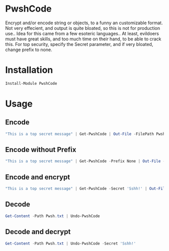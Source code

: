 # PwshCode

Encrypt and/or encode string or objects, to a funny an customizable format. Not very effecient, and output is quite bloated, so this is not for production use.. Idea for this came from a few esoteric languages.. At least, evildoers must have great skills, and too much time on their hand, to be able to crack this. For top security, specify the Secret parameter, and if very bloated, change prefix to none.

# Installation
```powershell
Install-Module PwshCode
```

# Usage

## Encode
```powershell
"This is a top secret message" | Get-PwshCode | Out-File -FilePath Pwsh.txt
```

## Encode without Prefix
```powershell
"This is a top secret message" | Get-PwshCode -Prefix None | Out-File -FilePath Pwsh.txt
```

## Encode and encrypt
```powershell
"This is a top secret message" | Get-PwshCode -Secret 'Sshh!' | Out-File -FilePath Pwsh.txt
```

## Decode
```powershell
Get-Content -Path Pwsh.txt | Undo-PwshCode
```

## Decode and decrypt
```powershell
Get-Content -Path Pwsh.txt | Undo-PwshCode -Secret 'Sshh!'
```
